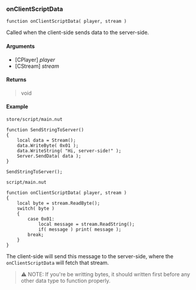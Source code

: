 ### onClientScriptData
```Squirrel
function onClientScriptData( player, stream )
```

Called when the client-side sends data to the server-side.

#### Arguments

- [CPlayer] *player*
- [CStream] *stream*

#### Returns
> void

#### Example
`store/script/main.nut`
```Squirrel
function SendStringToServer()
{
    local data = Stream();
    data.WriteByte( 0x01 );
    data.WriteString( "Hi, server-side!" );
    Server.SendData( data );
}

SendStringToServer();
```
`script/main.nut`
```Squirrel
function onClientScriptData( player, stream )
{
    local byte = stream.ReadByte();
    switch( byte )
    {
        case 0x01:
            local message = stream.ReadString();
            if( message ) print( message );
        break;
    }
}
```

The client-side will send this message to the server-side, where the `onClientScriptData` will fetch that stream.

> :warning: NOTE: If you're be writting bytes, it should written first before any other data type to function properly.